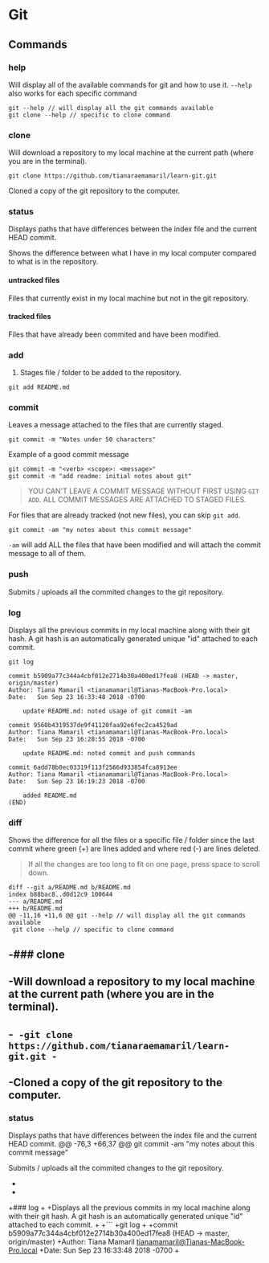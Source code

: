 # Git

## Commands

### help

Will display all of the available commands for git and how to use it. `--help` also works for each specific command

```
git --help // will display all the git commands available
git clone --help // specific to clone command
```

### clone

Will download a repository to my local machine at the current path (where you are in the terminal).

```
git clone https://github.com/tianaraemamaril/learn-git.git
```

Cloned a copy of the git repository to the computer.

### status

Displays paths that have differences between the index file and the current HEAD commit.

Shows the difference between what I have in my local computer compared to what is in the repository.

#### untracked files

Files that currently exist in my local machine but not in the git repository. 

#### tracked files

Files that have already been commited and have been modified.

### add

1. Stages file / folder to be added to the repository.

```
git add README.md
```



### commit

Leaves a message attached to the files that are currently staged.

```
git commit -m "Notes under 50 characters"
```

Example of a good commit message

```
git commit -m "<verb> <scope>: <message>"
git commit -m "add readme: initial notes about git"
```

> YOU CAN'T LEAVE A COMMIT MESSAGE WITHOUT FIRST USING `GIT ADD`. ALL COMMIT MESSAGES ARE ATTACHED TO STAGED FILES.



For files that are already tracked (not new files), you can skip `git add`.

```
git commit -am "my notes about this commit message"
```

`-am` will add ALL the files that have been modified and will attach the commit message to all of them.

### push

Submits / uploads all the commited changes to the git repository. 



### log

Displays all the previous commits in my local machine along with their git hash. A git hash is an automatically generated unique "id" attached to each commit.

```
git log

commit b5909a77c344a4cbf012e2714b30a400ed17fea8 (HEAD -> master, origin/master)
Author: Tiana Mamaril <tianamamaril@Tianas-MacBook-Pro.local>
Date:   Sun Sep 23 16:33:48 2018 -0700

    update README.md: noted usage of git commit -am

commit 9560b4319537de9f41120faa92e6fec2ca4529ad
Author: Tiana Mamaril <tianamamaril@Tianas-MacBook-Pro.local>
Date:   Sun Sep 23 16:28:55 2018 -0700

    update README.md: noted commit and push commands

commit 6add78b0ec03319f113f2566d933854fca8913ee
Author: Tiana Mamaril <tianamamaril@Tianas-MacBook-Pro.local>
Date:   Sun Sep 23 16:19:23 2018 -0700

    added README.md
(END)
```



### diff

Shows the difference for all the files or a specific file / folder since the last commit where green (+) are lines added and where red (-) are lines deleted. 



> If all the changes are too long to fit on one page, press space to scroll down.

```
diff --git a/README.md b/README.md
index b88bac8..d0d12c9 100644
--- a/README.md
+++ b/README.md
@@ -11,16 +11,6 @@ git --help // will display all the git commands available
 git clone --help // specific to clone command
 ```

-### clone
-
-Will download a repository to my local machine at the current path (where you are in the terminal).
-
-```
-git clone https://github.com/tianaraemamaril/learn-git.git
-```
-
-Cloned a copy of the git repository to the computer.
-
 ### status

 Displays paths that have differences between the index file and the current HEAD commit.
@@ -76,3 +66,37 @@ git commit -am "my notes about this commit message"

 Submits / uploads all the commited changes to the git repository.

+
+
+### log
+
+Displays all the previous commits in my local machine along with their git hash. A git hash is an automatically generated unique "id" attached to each commit.
+
+```
+git log
+
+commit b5909a77c344a4cbf012e2714b30a400ed17fea8 (HEAD -> master, origin/master)
+Author: Tiana Mamaril <tianamamaril@Tianas-MacBook-Pro.local>
+Date:   Sun Sep 23 16:33:48 2018 -0700
+
```

